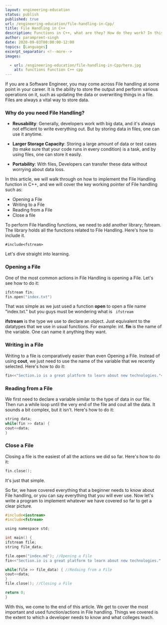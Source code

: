 ```yaml
---
layout: engineering-education
status: publish
published: true
url: /engineering-education/file-handling-in-Cpp/
title: File Handling in C++
description: Functions in C++, what are they? How do they work? In this article we will be going over one of the most fundamental idea in programming.
author: parampreet-singh
date: 2020-09-03T00:00:00-12:00
topics: [Languages]
excerpt_separator: <!--more-->
images:

  - url: /engineering-education/file-handling-in-Cpp/hero.jpg
    alt: functions Function C++ cpp
---
```

If you are a Software Engineer, you may come across File handling at some point in your career. It is the ability to store the output and perform various operations on it, such as updating the data or overwriting things in a file. Files are always a vital way to store data.
<!--more-->
### Why do you need File Handling?
- **Reusability**: Generally, developers work with big data, and it's always not efficient to write everything out. But by storing data in files, one can use it anytime.

- **Larger Storage Capacity**: Storing a large amount of data or test cases (to make sure that your code runs in every condition) is a task, and by using files, one can store it easily.

- **Portability**: With files, Developers can transfer these data without worrying about data loss.

In this article, we will walk through on how to implement the File Handling function in C++, and we will cover the key working pointer of File handling such as:

- Opening a File
- Writing to a File
- Reading from a File
- Close a file

To perform File Handling functions, we need to add another library; fstream. The library holds all the functions related to File Handling. Here's how to include it.

`#include<fstream>`

Let's dive straight into learning.

### Opening a File
One of the most common actions in File Handling is opening a File. Let's see how to do it:

```C
ifstream fin;
fin.open("index.txt")
```

That was simple as we just used a function **open** to open a file name "index.txt." but you guys must be wondering what is ``` ifstream```

**ifstream** is the type we use to declare an object. Just equivalent to the datatypes that we use in usual functions. For example: int.
**fin** is the name of the variable. One can name it anything they want.

### Writing in a File
Writing to a file is comparatively easier than even Opening a File. Instead of using **cout**, we just need to use the name of the variable that we recently selected. Here's how to do it:

```C
fin<<"Section.io is a great platform to learn about new technologies."<<endl;
```

### Reading from a File
We first need to declare a variable similar to the type of data in our file. Then run a while loop until the very end of the file and cout all the data. It sounds a bit complex, but it isn't. Here's how to do it:

```C
string data;
while(fin >> data) {
cout<<data;
}
```

### Close a File

Closing a file is the easiest of all the actions we did so far. Here's how to do it:

```C
fin.close();
```
It's just that simple.

So far, we have covered everything that a beginner needs to know about File handling, or you can say everything that you will ever use. Now let's write a program to implement whatever we have covered so far to get a clear picture.

```C
#include<iostream>
#include<fstream>

using namespace std;

int main() {
ifstream file;
string file_data;

file.open("index.md"); //Opening a File
fin<<"Section.io is a great platform to learn about new technologies." //Writing in a File

while(file >> file_data) { //Redaing from a File
cout<<data;
}
file.close(); //Closing a File

return 0;
}
```

With this, we come to the end of this article. We get to cover the most important and used function/actions in File handling. Things we covered is the extent to which a developer needs to know and what colleges teach.
